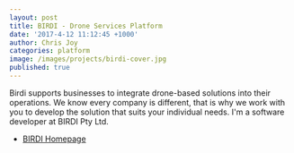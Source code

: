 ```yaml
---
layout: post
title: BIRDI - Drone Services Platform
date: '2017-4-12 11:12:45 +1000'
author: Chris Joy
categories: platform
image: /images/projects/birdi-cover.jpg
published: true
---
```

Birdi supports businesses to integrate drone-based solutions into their operations. We know every company is different, that is why we work with you to develop the solution that suits your individual needs. I'm a software developer at BIRDI Pty Ltd. 

- [BIRDI Homepage](https://birdi.com.au)